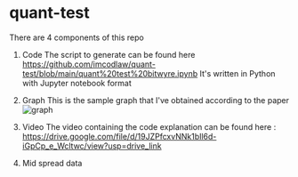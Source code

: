 # quant-test

There are 4 components of this repo

1. Code
   The script to generate can be found here https://github.com/imcodlaw/quant-test/blob/main/quant%20test%20bitwyre.ipynb
It's written in Python with Jupyter notebook format

3. Graph
This is the sample graph that I've obtained according to the paper
![graph](https://github.com/imcodlaw/quant-test/assets/14073798/32d0813b-dc92-4c0d-9f11-3b9da8e32554)

4. Video
The video containing the code explanation can be found here : https://drive.google.com/file/d/19JZPfcxvNNk1bIl6d-iGpCp_e_Wcltwc/view?usp=drive_link

5. Mid spread data
